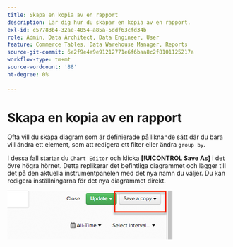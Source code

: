```yaml
---
title: Skapa en kopia av en rapport
description: Lär dig hur du skapar en kopia av en rapport.
exl-id: c57783b4-32ae-4054-a85a-5ddf63cfd34b
role: Admin, Data Architect, Data Engineer, User
feature: Commerce Tables, Data Warehouse Manager, Reports
source-git-commit: 6e2f9e4a9e91212771e6f6baa8c2f8101125217a
workflow-type: tm+mt
source-wordcount: '88'
ht-degree: 0%

---
```


# Skapa en kopia av en rapport

Ofta vill du skapa diagram som är definierade på liknande sätt där du bara vill ändra ett element, som att redigera ett filter eller ändra `group by`.

I dessa fall startar du `Chart Editor` och klicka **[!UICONTROL Save As]** i det övre högra hörnet. Detta replikerar det befintliga diagrammet och lägger till det på den aktuella instrumentpanelen med det nya namn du väljer. Du kan redigera inställningarna för det nya diagrammet direkt.

![](../../assets/create-report-copy.png)
